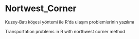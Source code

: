 # Nortwest_Corner

Kuzey-Batı köşesi yöntemi ile R'da ulaşım problemlerinin yazılımı 

Transportation problems in R with northwest corner method


